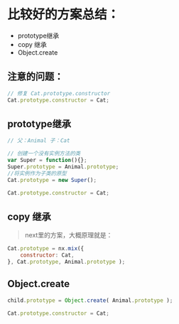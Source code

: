 # 比较好的方案总结：
+ prototype继承
+ copy 继承
+ Object.create

## 注意的问题：
```js
// 修复 Cat.prototype.constructor
Cat.prototype.constructor = Cat;
```

## prototype继承
```js
// 父：Animal 子：Cat

// 创建一个没有实例方法的类
var Super = function(){};
Super.prototype = Animal.prototype;
//将实例作为子类的原型
Cat.prototype = new Super();

Cat.prototype.constructor = Cat;
```

## copy 继承
> next里的方案，大概原理就是：
```js
Cat.prototype = nx.mix({
    constructor: Cat,
}, Cat.prototype, Animal.prototype );
```

## Object.create
```js
child.prototype = Object.create( Animal.prototype );

Cat.prototype.constructor = Cat;
```